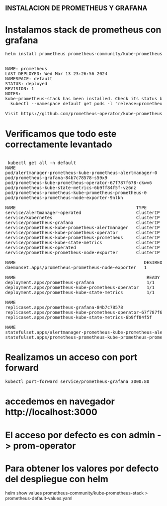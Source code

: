 ## INSTALACION DE PROMETHEUS Y GRAFANA

# Instalamos stack de prometheus con grafana
<pre>
helm install prometheus prometheus-community/kube-prometheus-stack


NAME: prometheus
LAST DEPLOYED: Wed Mar 13 23:26:56 2024
NAMESPACE: default
STATUS: deployed
REVISION: 1
NOTES:
kube-prometheus-stack has been installed. Check its status by running:
  kubectl --namespace default get pods -l "release=prometheus"

Visit https://github.com/prometheus-operator/kube-prometheus for instructions on how to create & configure Alertmanager and Prometheus instances using the Operator.
</pre>

# Verificamos que todo este correctamente levantado

<pre>

 kubectl get all -n default
NAME                                                         READY   STATUS    RESTARTS   AGE
pod/alertmanager-prometheus-kube-prometheus-alertmanager-0   2/2     Running   0          3m56s
pod/prometheus-grafana-84b7c78578-s59x9                      3/3     Running   0          4m54s
pod/prometheus-kube-prometheus-operator-67f787f678-ckwv6     1/1     Running   0          4m54s
pod/prometheus-kube-state-metrics-6b9ff84f5f-vz6nz           1/1     Running   0          4m54s
pod/prometheus-prometheus-kube-prometheus-prometheus-0       2/2     Running   0          3m55s
pod/prometheus-prometheus-node-exporter-9nlkh                1/1     Running   0          4m54s

NAME                                              TYPE        CLUSTER-IP       EXTERNAL-IP   PORT(S)                      AGE
service/alertmanager-operated                     ClusterIP   None             <none>        9093/TCP,9094/TCP,9094/UDP   3m57s
service/kubernetes                                ClusterIP   10.96.0.1        <none>        443/TCP                      2d
service/prometheus-grafana                        ClusterIP   10.106.122.251   <none>        80/TCP                       4m56s
service/prometheus-kube-prometheus-alertmanager   ClusterIP   10.105.151.159   <none>        9093/TCP,8080/TCP            4m56s
service/prometheus-kube-prometheus-operator       ClusterIP   10.103.82.189    <none>        443/TCP                      4m56s
service/prometheus-kube-prometheus-prometheus     ClusterIP   10.104.142.187   <none>        9090/TCP,8080/TCP            4m56s
service/prometheus-kube-state-metrics             ClusterIP   10.108.38.170    <none>        8080/TCP                     4m56s
service/prometheus-operated                       ClusterIP   None             <none>        9090/TCP                     3m56s
service/prometheus-prometheus-node-exporter       ClusterIP   10.108.87.65     <none>        9100/TCP                     4m56s

NAME                                                 DESIRED   CURRENT   READY   UP-TO-DATE   AVAILABLE   NODE SELECTOR            AGE
daemonset.apps/prometheus-prometheus-node-exporter   1         1         1       1            1           kubernetes.io/os=linux   4m55s

NAME                                                  READY   UP-TO-DATE   AVAILABLE   AGE
deployment.apps/prometheus-grafana                    1/1     1            1           4m55s
deployment.apps/prometheus-kube-prometheus-operator   1/1     1            1           4m55s
deployment.apps/prometheus-kube-state-metrics         1/1     1            1           4m55s

NAME                                                             DESIRED   CURRENT   READY   AGE
replicaset.apps/prometheus-grafana-84b7c78578                    1         1         1       4m55s
replicaset.apps/prometheus-kube-prometheus-operator-67f787f678   1         1         1       4m55s
replicaset.apps/prometheus-kube-state-metrics-6b9ff84f5f         1         1         1       4m55s

NAME                                                                    READY   AGE
statefulset.apps/alertmanager-prometheus-kube-prometheus-alertmanager   1/1     3m57s
statefulset.apps/prometheus-prometheus-kube-prometheus-prometheus       1/1     3m56s
</pre>

# Realizamos un acceso con port forward

<pre>
kubectl port-forward service/prometheus-grafana 3000:80
</pre>

# accedemos en navegador http://localhost:3000

# El acceso por defecto es con  admin -> prom-operator

# Para obtener los valores por defecto del despliegue con helm

helm show values prometheus-community/kube-prometheus-stack > prometheus-default-values.yaml






